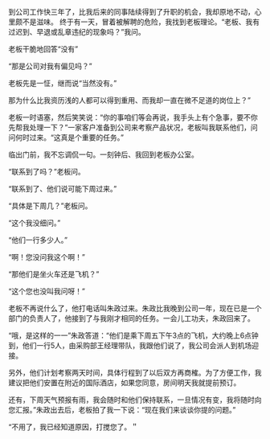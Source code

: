 到公司工作快三年了，比我后来的同事陆续得到了升职的机会，我却原地不动，心里颇不是滋味。
终于有一天，冒着被解聘的危险，我找到老板理论。“老板、我有过迟到、早退或乱章违纪的现象吗？”我问。

老板干脆地回答“没有”

“那是公司对我有偏见吗？”

老板先是一怔，继而说“当然没有。”

那为什么比我资历浅的人都可以得到重用、而我却一直在微不足道的岗位上？”

老板一时语塞，然后笑笑说：“你的事咱们等会再说，我手头上有个急事，要不你先帮我处理一下？”一家客户准备到公司来考察产品状况，老板叫我联系他们，问问何时过来。“这真是个重要的任务。”

临出门前，我不忘调侃一句。一刻钟后、我回到老板办公室。

“联系到了吗？”老板问。

“联系到了、他们说可能下周过来。”

“具体是下周几？”老板问。

“这个我没细问。”

“他们一行多少人。”

“啊！您没问我这个啊！”

“那他们是坐火车还是飞机？”

“这个您也没叫我问呀！”

老板不再说什么了，他打电话叫朱政过来。朱政比我晚到公司一年，现在已是一个部门的负责人了，他接到了与我刚才相同的任务。一会儿工功夫，朱政回来了。

“哦，是这样的一一”朱政答道：“他们是乘下周五下午3点的飞机，大约晚上6点钟到，他们一行5人，由采购部王经理带队，我跟他们说了，我公司会派人到机场迎接。

另外，他们计划考察两天时间，具体行程到了以后双方再商榷。为了方便工作，我建议把他们安置在附近的国际酒店，如果您同意，房间明天我就提前预订。

还有，下周天气预报有雨，我会随时和他们保持联系，一旦情况有变，我将随时向您汇报。”朱政出去后，老板拍了我一下说：“现在我们来谈谈你提的问题。”

“不用了，我已经知道原因，打搅您了。＂